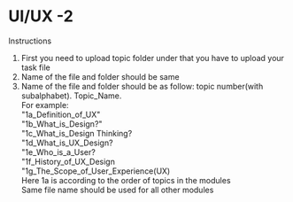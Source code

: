 # UI/UX -2

Instructions
1. First you need to upload topic folder under that you have to upload your task file
2. Name of the file and folder should be same
3. Name of the file and folder should be as follow: topic number(with subalphabet). Topic_Name.\
For example:\
                 "1a_Definition_of_UX"\
                 "1b_What_is_Design?"\
                 "1c_What_is_Design Thinking?\
                 "1d_What_is_UX_Design?\
                 "1e_Who_is_a_User?\
                 "1f_History_of_UX_Design\
                 "1g_The_Scope_of_User_Experience(UX)\
Here 1a is according to the order of topics in the modules\
Same file name should be used for all other modules

